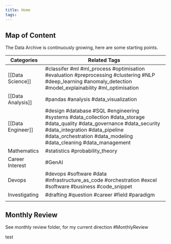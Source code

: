 ```yaml
---
title: Home
tags: 
---
```

## Map of Content

The Data Archive is continuously growing, here are some starting points.

| Categories        | Related Tags                                                                                                                                                                                                                  |
| ----------------- | ----------------------------------------------------------------------------------------------------------------------------------------------------------------------------------------------------------------------------- |
| [[Data Science]]  | #classifer #ml #ml_process #optimisation #evaluation #preprocessing #clustering #NLP #deep_learning #anomaly_detection #model_explainability #ml_optimisation                                                                 |
| [[Data Analysis]] | #pandas #analysis #data_visualization                                                                                                                                                                                         |
| [[Data Engineer]] | #design #database #SQL #engineering #systems #data_collection #data_storage #data_quality #data_governance #data_security #data_integration #data_pipeline #data_orchestration #data_modeling #data_cleaning #data_management |
| Mathematics       | #statistics #probability_theory                                                                                                                                                                                               |
| Career Interest   | #GenAI                                                                                                                                                                                                                        |
| Devops            | #devops #software #data  #infrastructure_as_code #orchestration #excel #software #business #code_snippet                                                                                                                      |
| Investigating     |  #drafting #question #career #field #paradigm                                                                                                                                                                                 |
|                   |                                                                                                                                                                                                                               |


## Monthly Review

See monthly review folder, for my current direction #MonthlyReview

test



